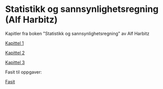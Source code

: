 # Statistikk og sannsynlighetsregning (Alf Harbitz)

Kapitler fra boken "Statistikk og sannsynlighetsregning" av Alf Harbitz

<a id="raw-url" href="https://github.com/nsfnost/Harbitz/blob/main/Harbitz_kap1.pdf">Kapittel 1</a>

<a id="raw-url" href="https://github.com/nsfnost/Harbitz/blob/main/Harbitz_kap2.pdf">Kapittel 2</a>

<a id="raw-url" href="https://github.com/nsfnost/Harbitz/blob/main/Harbitz_kap3.pdf">Kapittel 3</a>

Fasit til oppgaver:

<a id="raw-url" href="https://github.com/nsfnost/Harbitz/blob/main/Harbitz_fasit_2021_0905.pdf">Fasit</a>


